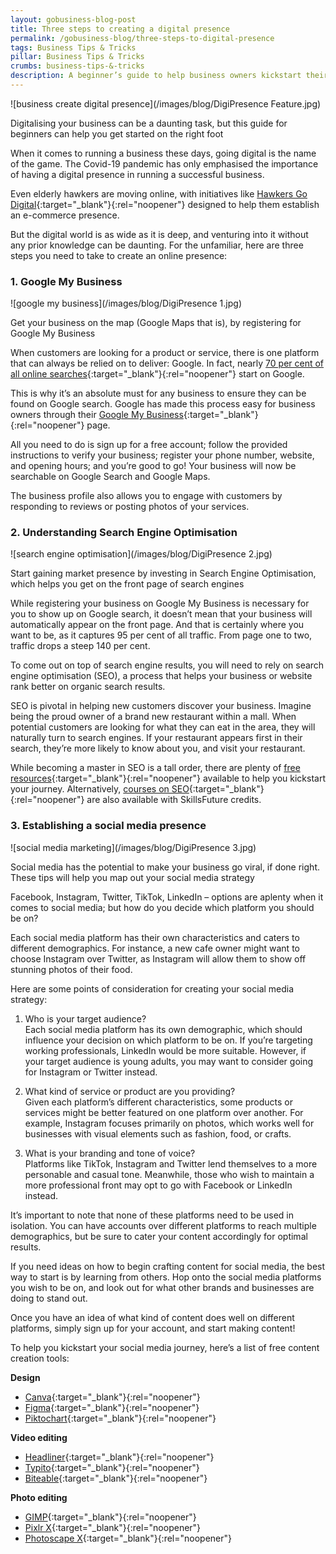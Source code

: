 ```yaml
---
layout: gobusiness-blog-post
title: Three steps to creating a digital presence
permalink: /gobusiness-blog/three-steps-to-digital-presence
tags: Business Tips & Tricks
pillar: Business Tips & Tricks
crumbs: business-tips-&-tricks
description: A beginner’s guide to help business owners kickstart their digitalisation journey. In three easy steps, learn how you can create a digital presence.
---
```


![business create digital presence](/images/blog/DigiPresence Feature.jpg)
<caption>Digitalising your business can be a daunting task, but this guide for beginners can help you get started on the right foot</caption>

When it comes to running a business these days, going digital is the name of the game. The Covid-19 pandemic has only emphasised the importance of having a digital presence in running a successful business. 

Even elderly hawkers are moving online, with initiatives like [Hawkers Go Digital](https://www.imda.gov.sg/hawkersgodigital/?src=gobiz_blog){:target="_blank"}{:rel="noopener"} designed to help them establish an e-commerce presence. 

But the digital world is as wide as it is deep, and venturing into it without any prior knowledge can be daunting. For the unfamiliar, here are three steps you need to take to create an online presence: 

### 1. Google My Business

![google my business](/images/blog/DigiPresence 1.jpg)
<caption>Get your business on the map (Google Maps that is), by registering for Google My Business</caption>

When customers are looking for a product or service, there is one platform that can always be relied on to deliver: Google. In fact, nearly [70 per cent of all online searches](https://www.netmarketshare.com/search-engine-market-share.aspx?options=%7B%22filter%22%3A%7B%22%24and%22%3A%5B%7B%22deviceType%22%3A%7B%22%24in%22%3A%5B%22Desktop%2Flaptop%22%5D%7D%7D%5D%7D%2C%22dateLabel%22%3A%22Trend%22%2C%22attributes%22%3A%22share%22%2C%22group%22%3A%22searchEngine%22%2C%22sort%22%3A%7B%22share%22%3A-1%7D%2C%22id%22%3A%22searchEnginesDesktop%22%2C%22dateInterval%22%3A%22Monthly%22%2C%22dateStart%22%3A%222019-11%22%2C%22dateEnd%22%3A%222020-10%22%2C%22segments%22%3A%22-1000%22%7D){:target="_blank"}{:rel="noopener"} start on Google. 

This is why it’s an absolute must for any business to ensure they can be found on Google search. Google has made this process easy for business owners through their [Google My Business](https://www.google.com/intl/en_sg/business/?src=gobiz_blog){:target="_blank"}{:rel="noopener"} page. 

All you need to do is sign up for a free account; follow the provided instructions to verify your business; register your phone number, website, and opening hours; and you’re good to go! Your business will now be searchable on Google Search and Google Maps. 

The business profile also allows you to engage with customers by responding to reviews or posting photos of your services. 

### 2. Understanding Search Engine Optimisation

![search engine optimisation](/images/blog/DigiPresence 2.jpg)
<caption>Start gaining market presence by investing in Search Engine Optimisation, which helps you get on the front page of search engines</caption>

While registering your business on Google My Business is necessary for you to show up on Google search, it doesn’t mean that your business will automatically appear on the front page. And that is certainly where you want to be, as it captures 95 per cent of all traffic. From page one to two, traffic drops a steep 140 per cent. 

To come out on top of search engine results, you will need to rely on search engine optimisation (SEO), a process that helps your business or website rank better on organic search results. 

SEO is pivotal in helping new customers discover your business. Imagine being the proud owner of a brand new restaurant within a mall. When potential customers are looking for what they can eat in the area, they will naturally turn to search engines. If your restaurant appears first in their search, they’re more likely to know about you, and visit your restaurant. 

While becoming a master in SEO is a tall order, there are plenty of [free resources](https://moz.com/beginners-guide-to-seo/?src=gobiz_blog){:target="_blank"}{:rel="noopener"} available to help you kickstart your journey. Alternatively, [courses on SEO](https://www.equinetacademy.com/seo-training-course-singapore/?src=gobiz_blog){:target="_blank"}{:rel="noopener"} are also available with SkillsFuture credits. 

### 3. Establishing a social media presence

![social media marketing](/images/blog/DigiPresence 3.jpg)
<caption>Social media has the potential to make your business go viral, if done right. These tips will help you map out your social media strategy </caption>

Facebook, Instagram, Twitter, TikTok, LinkedIn – options are aplenty when it comes to social media; but how do you decide which platform you should be on? 

Each social media platform has their own characteristics and caters to different demographics. For instance, a new cafe owner might want to choose Instagram over Twitter, as Instagram will allow them to show off stunning photos of their food. 

Here are some points of consideration for creating your social media strategy:

1. Who is your target audience? <br>Each social media platform has its own demographic, which should influence your decision on which platform to be on. If you’re targeting working professionals, LinkedIn would be more suitable. However, if your target audience is young adults, you may want to consider going for Instagram or Twitter instead. 
    
2. What kind of service or product are you providing? <br>Given each platform’s different characteristics, some products or services might be better featured on one platform over another. For example, Instagram focuses primarily on photos, which works well for businesses with visual elements such as fashion, food, or crafts.
    
3. What is your branding and tone of voice? <br>Platforms like TikTok, Instagram and Twitter lend themselves to a more personable and casual tone. Meanwhile, those who wish to maintain a more professional front may opt to go with Facebook or LinkedIn instead. 

It’s important to note that none of these platforms need to be used in isolation. You can have accounts over different platforms to reach multiple demographics, but be sure to cater your content accordingly for optimal results. 

If you need ideas on how to begin crafting content for social media, the best way to start is by learning from others. Hop onto the social media platforms you wish to be on, and look out for what other brands and businesses are doing to stand out. 

Once you have an idea of what kind of content does well on different platforms, simply sign up for your account, and start making content! 

To help you kickstart your social media journey, here’s a list of free content creation tools: 

**Design**
- [Canva](https://www.canva.com/?src=gobiz_blog){:target="_blank"}{:rel="noopener"}
- [Figma](https://www.figma.com/?src=gobiz_blog){:target="_blank"}{:rel="noopener"}
- [Piktochart](https://piktochart.com/?src=gobiz_blog){:target="_blank"}{:rel="noopener"}

**Video editing**
- [Headliner](https://www.headliner.app/?src=gobiz_blog){:target="_blank"}{:rel="noopener"}
- [Typito](https://typito.com/?src=gobiz_blog){:target="_blank"}{:rel="noopener"}
- [Biteable](https://biteable.com/?src=gobiz_blog){:target="_blank"}{:rel="noopener"}

**Photo editing**
- [GIMP](https://www.gimp.org/?src=gobiz_blog){:target="_blank"}{:rel="noopener"}
- [Pixlr X](https://pixlr.com/x/?src=gobiz_blog){:target="_blank"}{:rel="noopener"}
- [Photoscape X](http://x.photoscape.org/?src=gobiz_blog){:target="_blank"}{:rel="noopener"}


